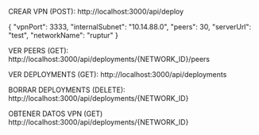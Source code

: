 CREAR VPN (POST): 
http://localhost:3000/api/deploy

{
    "vpnPort": 3333,
    "internalSubnet": "10.14.88.0",
    "peers": 30,
    "serverUrl": "test",
    "networkName": "ruptur"
}


VER PEERS (GET):
http://localhost:3000/api/deployments/{NETWORK_ID}/peers


VER DEPLOYMENTS (GET):
http://localhost:3000/api/deployments


BORRAR DEPLOYMENTS (DELETE):
http://localhost:3000/api/deployments/{NETWORK_ID}


OBTENER DATOS VPN (GET)
http://localhost:3000/api/deployments/{NETWORK_ID}

